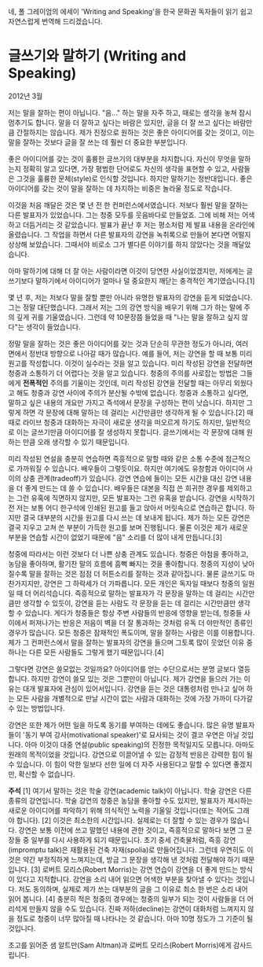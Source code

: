 네, 폴 그레이엄의 에세이 'Writing and Speaking'을 한국 문화권 독자들이 읽기 쉽고 자연스럽게 번역해 드리겠습니다.

# 글쓰기와 말하기 (Writing and Speaking)

2012년 3월

저는 말을 잘하는 편이 아닙니다. "음..." 하는 말을 자주 하고, 때로는 생각을 놓쳐 잠시 멈추기도 합니다. 말을 더 잘하고 싶다는 바람은 있지만, 글을 더 잘 쓰고 싶다는 바람만큼 간절하지는 않습니다. 제가 진정으로 원하는 것은 좋은 아이디어를 갖는 것이고, 이는 말을 잘하는 것보다 글을 잘 쓰는 데 훨씬 더 중요한 부분입니다.

좋은 아이디어를 갖는 것이 훌륭한 글쓰기의 대부분을 차지합니다. 자신이 무엇을 말하는지 정확히 알고 있다면, 가장 평범한 단어로도 자신의 생각을 표현할 수 있고, 사람들은 그것을 훌륭한 문체(style)로 인식할 것입니다. 하지만 말하기는 정반대입니다. 좋은 아이디어를 갖는 것이 말을 잘하는 데 차지하는 비중은 놀라울 정도로 작습니다.

이것을 처음 깨달은 것은 몇 년 전 한 컨퍼런스에서였습니다. 저보다 훨씬 말을 잘하는 다른 발표자가 있었습니다. 그는 청중 모두를 웃음바다로 만들었죠. 그에 비해 저는 어색하고 더듬거리는 것 같았습니다. 발표가 끝난 후 저는 평소처럼 제 발표 내용을 온라인에 올렸습니다. 그 작업을 하면서 다른 발표자의 강연을 녹취록으로 만들어 본다면 어떨지 상상해 보았습니다. 그때서야 비로소 그가 별다른 이야기를 하지 않았다는 것을 깨달았습니다.

아마 말하기에 대해 더 잘 아는 사람이라면 이것이 당연한 사실이었겠지만, 저에게는 글쓰기보다 말하기에서 아이디어가 얼마나 덜 중요한지 깨닫는 충격적인 계기였습니다.[1]

몇 년 후, 저는 저보다 말을 잘할 뿐만 아니라 유명한 발표자의 강연을 듣게 되었습니다. 그는 정말 대단했습니다. 그래서 저는 그의 강연 방식을 배우기 위해 그가 하는 말에 주의 깊게 귀를 기울였습니다. 그런데 약 10문장쯤 들었을 때 "나는 말을 잘하고 싶지 않다"는 생각이 들었습니다.

정말 말을 잘하는 것은 좋은 아이디어를 갖는 것과 단순히 무관한 정도가 아니라, 여러 면에서 정반대 방향으로 나아갈 때가 많습니다. 예를 들어, 저는 강연을 할 때 보통 미리 원고를 작성합니다. 이것이 실수라는 것을 알고 있습니다. 미리 작성된 강연을 전달하면 청중과 소통하기 더 어렵다는 것을 알고 있습니다. 청중의 주의를 사로잡는 방법은 그들에게 **전폭적인** 주의를 기울이는 것인데, 미리 작성된 강연을 전달할 때는 아무리 외웠다고 해도 청중과 강연 사이에 주의가 분산될 수밖에 없습니다. 청중과 소통하고 싶다면, 말하고 싶은 내용의 개요만 가지고 즉석에서 문장을 구성하는 편이 낫습니다. 하지만 그렇게 하면 각 문장에 대해 말하는 데 걸리는 시간만큼만 생각하게 될 수 있습니다.[2] 때때로 라이브 청중과 대화하는 자극이 새로운 생각을 떠오르게 하기도 하지만, 일반적으로 이는 글쓰기만큼 아이디어를 잘 생성하지 못합니다. 글쓰기에서는 각 문장에 대해 원하는 만큼 오래 생각할 수 있기 때문입니다.

미리 작성된 연설을 충분히 연습하면 즉흥적으로 말할 때와 같은 소통 수준에 점근적으로 가까워질 수 있습니다. 배우들이 그렇듯이요. 하지만 여기에도 유창함과 아이디어 사이의 상충 관계(tradeoff)가 있습니다. 강연 연습에 들이는 모든 시간을 대신 강연 내용을 더 좋게 만드는 데 쓸 수 있습니다. 배우들은 대본을 직접 쓴 희귀한 경우를 제외하고는 그런 유혹에 직면하지 않지만, 모든 발표자는 그런 유혹을 받습니다. 강연을 시작하기 전 저는 보통 어디 한구석에 인쇄된 원고를 들고 앉아서 머릿속으로 연습하곤 합니다. 하지만 결국 대부분의 시간을 원고를 다시 쓰는 데 보내게 됩니다. 제가 하는 모든 강연은 결국 지우고 고쳐 쓴 부분이 가득한 원고를 보며 진행됩니다. 물론 이것은 제가 새로운 부분을 연습할 시간이 없었기 때문에 "음" 소리를 더 많이 내게 만듭니다.[3]

청중에 따라서는 이런 것보다 더 나쁜 상충 관계도 있습니다. 청중은 아첨을 좋아하고, 농담을 좋아하며, 활기찬 말의 흐름에 흠뻑 빠지는 것을 좋아합니다. 청중의 지성이 낮아질수록 말을 잘하는 것은 점점 더 허튼소리를 잘하는 것과 같아집니다. 물론 글쓰기도 마찬가지지만, 강연은 그 하락세가 더 가파릅니다. 모든 개인은 독자일 때보다 청중의 일원일 때 더 어리석습니다. 즉흥적으로 말하는 발표자가 각 문장을 말하는 데 걸리는 시간만큼만 생각할 수 있듯이, 강연을 듣는 사람도 각 문장을 듣는 데 걸리는 시간만큼만 생각할 수 있습니다. 게다가 청중들은 항상 주변 사람들의 반응에 영향을 받는데, 청중들 사이에서 퍼져나가는 반응은 저음이 벽을 더 잘 통과하는 것처럼 유독 더 야만적인 종류인 경우가 많습니다. 모든 청중은 잠재적인 폭도이며, 말을 잘하는 사람은 이를 이용합니다. 제가 그 컨퍼런스에서 말을 잘하는 발표자의 강연을 들으며 그토록 많이 웃었던 이유 중 하나는 다른 모든 사람들도 그렇게 했기 때문입니다.[4]

그렇다면 강연은 쓸모없는 것일까요? 아이디어를 얻는 수단으로서는 분명 글보다 열등합니다. 하지만 강연이 쓸모 있는 것은 그뿐만이 아닙니다. 제가 강연을 들으러 가는 이유는 대개 발표자에 관심이 있어서입니다. 강연을 듣는 것은 대통령처럼 만나고 싶어 하는 모든 사람을 개별적으로 만날 시간이 없는 사람과 대화하는 것에 가장 가까이 다가갈 수 있는 방법입니다.

강연은 또한 제가 어떤 일을 하도록 동기를 부여하는 데에도 좋습니다. 많은 유명 발표자들이 '동기 부여 강사(motivational speaker)'로 묘사되는 것이 결코 우연은 아닐 것입니다. 아마 이것이 대중 연설(public speaking)의 진정한 목적일지도 모릅니다. 아마도 원래의 목적이었을 것입니다. 강연으로 이끌어낼 수 있는 감정적 반응은 강력한 힘이 될 수 있습니다. 이 힘이 악한 일보다 선한 일에 더 자주 사용된다고 말할 수 있다면 좋겠지만, 확신할 수 없습니다.

**주석**
[1] 여기서 말하는 것은 학술 강연(academic talk)이 아닙니다. 학술 강연은 다른 종류의 강연입니다. 학술 강연의 청중은 농담을 좋아할 수도 있지만, 발표자가 제시하는 새로운 아이디어를 파악하기 위해 의식적인 노력을 기울일 것입니다(또는 적어도 그래야 합니다).
[2] 이것은 최소한의 시간입니다. 실제로는 더 잘할 수 있는 경우가 많습니다. 강연은 보통 이전에 쓰고 말했던 내용에 관한 것이고, 즉흥적으로 말하다 보면 그 문장들 중 일부를 다시 사용하게 되기 때문입니다. 초기 중세 건축물처럼, 즉흥 강연(impromptu talk)은 재활용된 건축 자재(spolia)로 만들어집니다. 그런데 우연히도 이것은 약간 부정직하게 느껴지는데, 방금 그 문장을 생각해 낸 것처럼 전달해야 하기 때문입니다.
[3] 로버트 모리스(Robert Morris)는 강연 연습이 강연을 더 좋게 만드는 방식이 있다고 지적합니다. 강연을 소리 내어 읽으면 어색한 부분을 찾아낼 수 있다는 것입니다. 저도 동의하며, 실제로 제가 쓰는 대부분의 글을 그 이유로 최소 한 번은 소리 내어 읽어 봅니다.
[4] 충분히 적은 청중의 경우에는 청중의 일부가 되는 것이 사람들을 더 어리석게 만들지 않을 수도 있습니다. 진짜 저하(decline)는 강연이 대화처럼 느껴지지 않을 정도로 청중이 너무 많아질 때 나타나는 것 같습니다. 아마 10명 정도가 그 기준이 될 것입니다.

초고를 읽어준 샘 알트만(Sam Altman)과 로버트 모리스(Robert Morris)에게 감사드립니다.